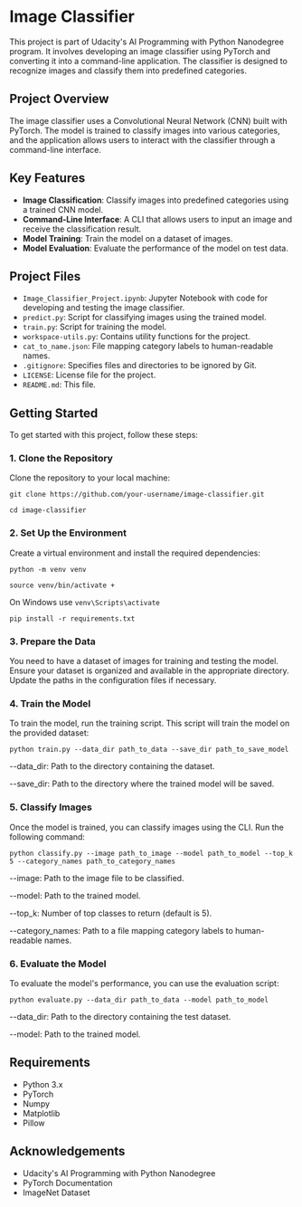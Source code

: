 # Image Classifier

This project is part of Udacity's AI Programming with Python Nanodegree program. It involves developing an image classifier using PyTorch and converting it into a command-line application. The classifier is designed to recognize images and classify them into predefined categories.

## Project Overview

The image classifier uses a Convolutional Neural Network (CNN) built with PyTorch. The model is trained to classify images into various categories, and the application allows users to interact with the classifier through a command-line interface.

## Key Features

- **Image Classification**: Classify images into predefined categories using a trained CNN model.
- **Command-Line Interface**: A CLI that allows users to input an image and receive the classification result.
- **Model Training**: Train the model on a dataset of images.
- **Model Evaluation**: Evaluate the performance of the model on test data.

## Project Files

- `Image_Classifier_Project.ipynb`: Jupyter Notebook with code for developing and testing the image classifier.
- `predict.py`: Script for classifying images using the trained model.
- `train.py`: Script for training the model.
- `workspace-utils.py`: Contains utility functions for the project.
- `cat_to_name.json`: File mapping category labels to human-readable names.
- `.gitignore`: Specifies files and directories to be ignored by Git.
- `LICENSE`: License file for the project.
- `README.md`: This file.

## Getting Started

To get started with this project, follow these steps:

### 1. **Clone the Repository**

Clone the repository to your local machine:

`git clone https://github.com/your-username/image-classifier.git`

`cd image-classifier`

### 2. **Set Up the Environment**

Create a virtual environment and install the required dependencies:

`python -m venv venv`

`source venv/bin/activate +`

On Windows use `venv\Scripts\activate`

`pip install -r requirements.txt`

### 3. **Prepare the Data**

You need to have a dataset of images for training and testing the model. Ensure your dataset is organized and available in the appropriate directory. Update the paths in the configuration files if necessary.

### 4. **Train the Model**

To train the model, run the training script. This script will train the model on the provided dataset:

`python train.py --data_dir path_to_data --save_dir path_to_save_model`

--data_dir: Path to the directory containing the dataset.

--save_dir: Path to the directory where the trained model will be saved.

### 5. **Classify Images**

Once the model is trained, you can classify images using the CLI. Run the following command:

`python classify.py --image path_to_image --model path_to_model --top_k 5 --category_names path_to_category_names`

--image: Path to the image file to be classified.

--model: Path to the trained model.

--top_k: Number of top classes to return (default is 5).

--category_names: Path to a file mapping category labels to human-readable names.

### 6. **Evaluate the Model**

To evaluate the model's performance, you can use the evaluation script:

`python evaluate.py --data_dir path_to_data --model path_to_model`

--data_dir: Path to the directory containing the test dataset.

--model: Path to the trained model.

## Requirements
- Python 3.x
- PyTorch
- Numpy
- Matplotlib
- Pillow

## Acknowledgements
- Udacity's AI Programming with Python Nanodegree
- PyTorch Documentation
- ImageNet Dataset



